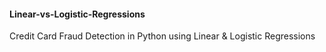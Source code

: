 #### Linear-vs-Logistic-Regressions
Credit Card Fraud Detection in Python using Linear & Logistic Regressions


